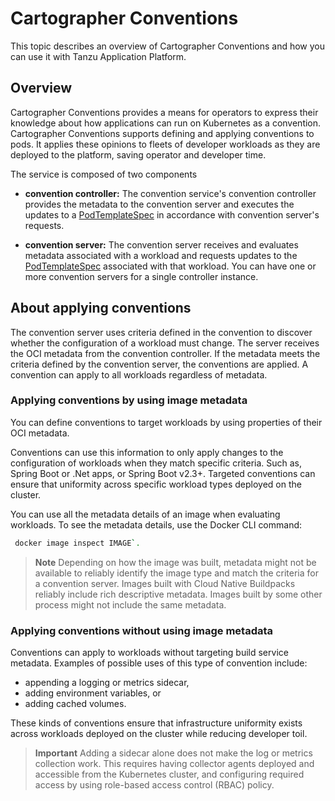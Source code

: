 # Cartographer Conventions

This topic describes an overview of Cartographer Conventions and how you can use it with Tanzu Application Platform.

## <a id="overview"></a> Overview

Cartographer Conventions provides a means for operators to express
their knowledge about how applications can run on Kubernetes as a convention. 
Cartographer Conventions supports defining and applying conventions to pods.
It applies these opinions to fleets of developer workloads as they are 
deployed to the platform, saving operator and developer time.

The service is composed of two components

* **convention controller:**
  The convention service's convention controller provides the metadata to the convention server and executes 
  the updates to a [PodTemplateSpec](https://kubernetes.io/docs/reference/kubernetes-api/workload-resources/pod-template-v1/#PodTemplateSpec) in accordance with convention server's requests.

* **convention server:**
  The convention server receives and evaluates metadata associated with a workload and
  requests updates to the [PodTemplateSpec](https://kubernetes.io/docs/reference/kubernetes-api/workload-resources/pod-template-v1/#PodTemplateSpec) associated with that workload.
  You can have one or more convention servers for a single controller instance.

## <a id="about-apply-conventions"></a> About applying conventions

The convention server uses criteria defined in the convention to discover
whether the configuration of a workload must change.
The server receives the OCI metadata from the convention controller.
If the metadata meets the criteria defined by the convention server,
the conventions are applied.
A convention can apply to all workloads regardless of metadata.

### <a id="apply-by-image-metadata"></a> Applying conventions by using image metadata

You can define conventions to target workloads by using properties of their OCI metadata.

Conventions can use this information to only apply changes to the configuration of workloads
when they match specific criteria. Such as, Spring Boot or .Net apps, or Spring Boot v2.3+.
Targeted conventions can ensure that uniformity across specific workload types deployed on the cluster.

You can use all the metadata details of an image when evaluating workloads.
To see the metadata details, use the Docker CLI command:

```bash 
 docker image inspect IMAGE`.
```

>**Note** Depending on how the image was built, metadata might not be available to reliably identify
the image type and match the criteria for a convention server.
Images built with Cloud Native Buildpacks reliably include rich descriptive metadata.
Images built by some other process might not include the same metadata.

### <a id="apply-wo-image-metadata"></a> Applying conventions without using image metadata

Conventions can apply to workloads without targeting build service metadata.
Examples of possible uses of this type of convention include:

  - appending a logging or metrics sidecar,
  - adding environment variables, or 
  - adding cached volumes.
  
These kinds of conventions ensure that infrastructure uniformity exists
across workloads deployed on the cluster while reducing developer toil.

>**Important** Adding a sidecar alone does not make the log or metrics collection work.
  This requires having collector agents deployed and accessible from the Kubernetes cluster,
and configuring required access by using role-based access control (RBAC) policy.
